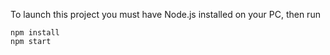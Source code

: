 To launch this project you must have Node.js installed on your PC,
then run

```
npm install
npm start
```
